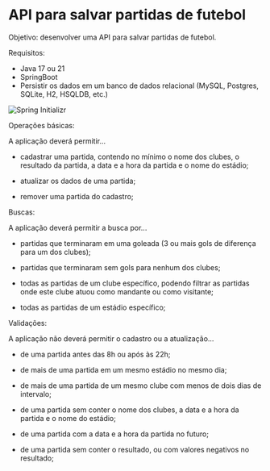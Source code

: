 # API para salvar partidas de futebol

Objetivo: desenvolver uma API para salvar partidas de futebol.

Requisitos:

- Java 17 ou 21
- SpringBoot
- Persistir os dados em um banco de dados relacional (MySQL, Postgres, SQLite, H2, HSQLDB, etc.)

![Spring Initializr](https://github.com/hbseixas/listas-partidas-futebol/assets/148393725/62b7502a-7a18-4cbc-a2d3-64846d152e81)


Operações básicas:

A aplicação deverá permitir...

- cadastrar uma partida, contendo no mínimo o nome dos clubes, o resultado da partida, a data e a hora da partida e o nome do estádio;

- atualizar os dados de uma partida;

- remover uma partida do cadastro;

Buscas:

A aplicação deverá permitir a busca por...

- partidas que terminaram em uma goleada (3 ou mais gols de diferença para um dos clubes);

- partidas que terminaram sem gols para nenhum dos clubes;

- todas as partidas de um clube específico, podendo filtrar as partidas onde este clube atuou como mandante ou como visitante;

- todas as partidas de um estádio específico;

Validações:

A aplicação não deverá permitir o cadastro ou a atualização...

- de uma partida antes das 8h ou após às 22h;

- de mais de uma partida em um mesmo estádio no mesmo dia;

- de mais de uma partida de um mesmo clube com menos de dois dias de intervalo;

- de uma partida sem conter o nome dos clubes, a data e a hora da partida e o nome do estádio;

- de uma partida com a data e a hora da partida no futuro;

- de uma partida sem conter o resultado, ou com valores negativos no resultado;

